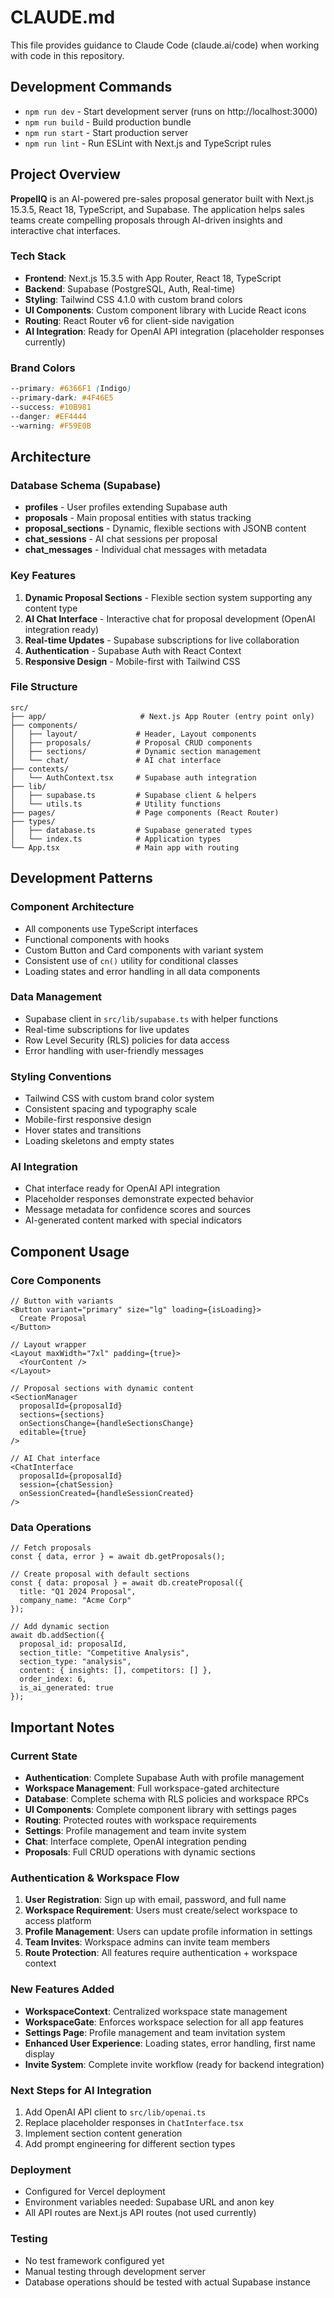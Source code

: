 # CLAUDE.md

This file provides guidance to Claude Code (claude.ai/code) when working with code in this repository.

## Development Commands

- `npm run dev` - Start development server (runs on http://localhost:3000)
- `npm run build` - Build production bundle
- `npm run start` - Start production server
- `npm run lint` - Run ESLint with Next.js and TypeScript rules

## Project Overview

**PropelIQ** is an AI-powered pre-sales proposal generator built with Next.js 15.3.5, React 18, TypeScript, and Supabase. The application helps sales teams create compelling proposals through AI-driven insights and interactive chat interfaces.

### Tech Stack
- **Frontend**: Next.js 15.3.5 with App Router, React 18, TypeScript
- **Backend**: Supabase (PostgreSQL, Auth, Real-time)
- **Styling**: Tailwind CSS 4.1.0 with custom brand colors
- **UI Components**: Custom component library with Lucide React icons
- **Routing**: React Router v6 for client-side navigation
- **AI Integration**: Ready for OpenAI API integration (placeholder responses currently)

### Brand Colors
```css
--primary: #6366F1 (Indigo)
--primary-dark: #4F46E5
--success: #10B981
--danger: #EF4444
--warning: #F59E0B
```

## Architecture

### Database Schema (Supabase)
- **profiles** - User profiles extending Supabase auth
- **proposals** - Main proposal entities with status tracking
- **proposal_sections** - Dynamic, flexible sections with JSONB content
- **chat_sessions** - AI chat sessions per proposal
- **chat_messages** - Individual chat messages with metadata

### Key Features
1. **Dynamic Proposal Sections** - Flexible section system supporting any content type
2. **AI Chat Interface** - Interactive chat for proposal development (OpenAI integration ready)
3. **Real-time Updates** - Supabase subscriptions for live collaboration
4. **Authentication** - Supabase Auth with React Context
5. **Responsive Design** - Mobile-first with Tailwind CSS

### File Structure
```
src/
├── app/                     # Next.js App Router (entry point only)
├── components/
│   ├── layout/             # Header, Layout components
│   ├── proposals/          # Proposal CRUD components
│   ├── sections/           # Dynamic section management
│   └── chat/               # AI chat interface
├── contexts/
│   └── AuthContext.tsx     # Supabase auth integration
├── lib/
│   ├── supabase.ts         # Supabase client & helpers
│   └── utils.ts            # Utility functions
├── pages/                  # Page components (React Router)
├── types/
│   ├── database.ts         # Supabase generated types
│   └── index.ts            # Application types
└── App.tsx                 # Main app with routing
```

## Development Patterns

### Component Architecture
- All components use TypeScript interfaces
- Functional components with hooks
- Custom Button and Card components with variant system
- Consistent use of `cn()` utility for conditional classes
- Loading states and error handling in all data components

### Data Management
- Supabase client in `src/lib/supabase.ts` with helper functions
- Real-time subscriptions for live updates
- Row Level Security (RLS) policies for data access
- Error handling with user-friendly messages

### Styling Conventions
- Tailwind CSS with custom brand color system
- Consistent spacing and typography scale
- Mobile-first responsive design
- Hover states and transitions
- Loading skeletons and empty states

### AI Integration
- Chat interface ready for OpenAI API integration
- Placeholder responses demonstrate expected behavior
- Message metadata for confidence scores and sources
- AI-generated content marked with special indicators

## Component Usage

### Core Components
```tsx
// Button with variants
<Button variant="primary" size="lg" loading={isLoading}>
  Create Proposal
</Button>

// Layout wrapper
<Layout maxWidth="7xl" padding={true}>
  <YourContent />
</Layout>

// Proposal sections with dynamic content
<SectionManager
  proposalId={proposalId}
  sections={sections}
  onSectionsChange={handleSectionsChange}
  editable={true}
/>

// AI Chat interface
<ChatInterface
  proposalId={proposalId}
  session={chatSession}
  onSessionCreated={handleSessionCreated}
/>
```

### Data Operations
```tsx
// Fetch proposals
const { data, error } = await db.getProposals();

// Create proposal with default sections
const { data: proposal } = await db.createProposal({
  title: "Q1 2024 Proposal",
  company_name: "Acme Corp"
});

// Add dynamic section
await db.addSection({
  proposal_id: proposalId,
  section_title: "Competitive Analysis",
  section_type: "analysis",
  content: { insights: [], competitors: [] },
  order_index: 6,
  is_ai_generated: true
});
```

## Important Notes

### Current State
- **Authentication**: Complete Supabase Auth with profile management
- **Workspace Management**: Full workspace-gated architecture
- **Database**: Complete schema with RLS policies and workspace RPCs
- **UI Components**: Complete component library with settings pages
- **Routing**: Protected routes with workspace requirements
- **Settings**: Profile management and team invite system
- **Chat**: Interface complete, OpenAI integration pending
- **Proposals**: Full CRUD operations with dynamic sections

### Authentication & Workspace Flow
1. **User Registration**: Sign up with email, password, and full name
2. **Workspace Requirement**: Users must create/select workspace to access platform
3. **Profile Management**: Users can update profile information in settings
4. **Team Invites**: Workspace admins can invite team members
5. **Route Protection**: All features require authentication + workspace context

### New Features Added
- **WorkspaceContext**: Centralized workspace state management
- **WorkspaceGate**: Enforces workspace selection for all app features
- **Settings Page**: Profile management and team invitation system
- **Enhanced User Experience**: Loading states, error handling, first name display
- **Invite System**: Complete invite workflow (ready for backend integration)

### Next Steps for AI Integration
1. Add OpenAI API client to `src/lib/openai.ts`
2. Replace placeholder responses in `ChatInterface.tsx`
3. Implement section content generation
4. Add prompt engineering for different section types

### Deployment
- Configured for Vercel deployment
- Environment variables needed: Supabase URL and anon key
- All API routes are Next.js API routes (not used currently)

### Testing
- No test framework configured yet
- Manual testing through development server
- Database operations should be tested with actual Supabase instance